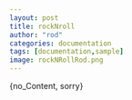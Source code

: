 ```yaml
---
layout: post
title: rockNroll
author: "rod"
categories: documentation
tags: [documentation,sample]
image: rockNRollRod.png
---
```


{no_Content, sorry}